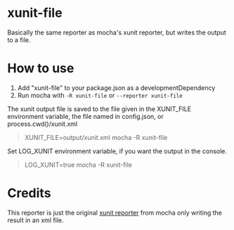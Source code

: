 xunit-file
==========

Basically the same reporter as mocha's xunit reporter, but writes the output to a file.

# How to use

1. Add "xunit-file" to your package.json as a developmentDependency
2. Run mocha with `-R xunit-file` or `--reporter xunit-file`

The xunit output file is saved to the file given in the XUNIT_FILE environment variable, the file named in config.json, or process.cwd()/xunit.xml

> XUNIT_FILE=output/xunit.xml mocha -R xunit-file

Set LOG_XUNIT environment variable, if you want the output in the console.

> LOG_XUNIT=true mocha -R xunit-file


# Credits
This reporter is just the original [xunit reporter](https://github.com/visionmedia/mocha/blob/master/lib/reporters/xunit.js) from mocha only writing the result in an xml file.
